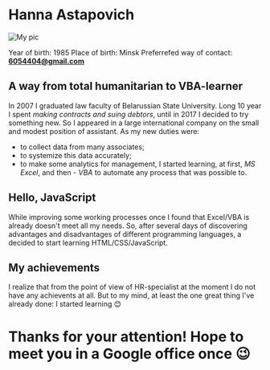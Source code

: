 # **Hanna Astapovich**

![My pic](https://cdn.shopify.com/s/files/1/2455/4671/products/8_f42a9648-a827-4e61-aca2-c977fb81cb85_200x200.png?v=1513569725)

Year of birth: 1985
Place of birth: Minsk
Preferrefed way of contact: **6054404@gmail.com**

## **A way from total humanitarian to VBA-learner**

In 2007 I graduated law faculty of Belarussian State University. 
Long 10 year I spent _making contracts and suing debtors_, until in 2017 I decided to try something new. 
So I appeared in a large international company on the small and modest position of assistant.
As my new duties were: 
* to collect data from many associates;
* to systemize this data accurately;
* to make some analytics for management,
I started learning, at first, *MS Excel*, and then - *VBA* to automate any process that was possible to. 

## **Hello, JavaScript**

While improving some working processes once I found that Excel/VBA is already doesn't meet all my needs.
So, after several days of discovering advantages and disadvantages of different programming languages, a decided to start learning HTML/CSS/JavaScript.

## **My achievements**

I realize that from the point of view of HR-specialist at the moment I do not have any achievents at all. 
But to my mind, at least the one great thing I've already done: I started learning :blush:

# **Thanks for your attention! Hope to meet you in a Google office once :wink:**



